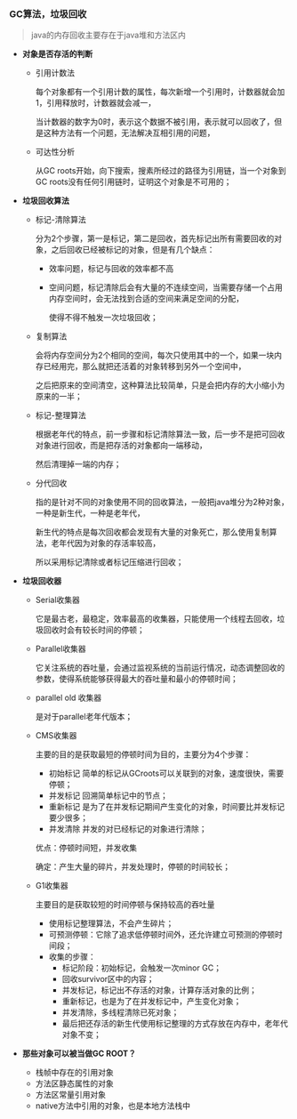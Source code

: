 ### GC算法，垃圾回收

> java的内存回收主要存在于java堆和方法区内

* **对象是否存活的判断**

  - 引用计数法

    每个对象都有一个引用计数的属性，每次新增一个引用时，计数器就会加1，引用释放时，计数器就会减一，

    当计数器的数字为0时，表示这个数据不被引用，表示就可以回收了，但是这种方法有一个问题，无法解决互相引用的问题，

  - 可达性分析

    从GC  roots开始，向下搜索，搜素所经过的路径为引用链，当一个对象到GC roots没有任何引用链时，证明这个对象是不可用的；

* **垃圾回收算法**

  - 标记-清除算法

    分为2个步骤，第一是标记，第二是回收，首先标记出所有需要回收的对象，之后回收已经被标记的对象，但是有几个缺点：

    - 效率问题，标记与回收的效率都不高

    - 空间问题，标记清除后会有大量的不连续空间，当需要存储一个占用内存空间时，会无法找到合适的空间来满足空间的分配，

      使得不得不触发一次垃圾回收；

  - 复制算法

    会将内存空间分为2个相同的空间，每次只使用其中的一个，如果一块内存已经用完，那么就把还活着的对象转移到另外一个空间中，

    之后把原来的空间清空，这种算法比较简单，只是会把内存的大小缩小为原来的一半；

  - 标记-整理算法

    根据老年代的特点，前一步骤和标记清除算法一致，后一步不是把可回收对象进行回收，而是把存活的对象都向一端移动，

    然后清理掉一端的内存；

  - 分代回收

    指的是针对不同的对象使用不同的回收算法，一般把java堆分为2种对象，一种是新生代，一种是老年代，
    
    新生代的特点是每次回收都会发现有大量的对象死亡，那么使用复制算法，老年代因为对象的存活率较高，
    
    所以采用标记清除或者标记压缩进行回收；

* **垃圾回收器**

  - Serial收集器

    它是最古老，最稳定，效率最高的收集器，只能使用一个线程去回收，垃圾回收时会有较长时间的停顿；

  - Parallel收集器

    它关注系统的吞吐量，会通过监视系统的当前运行情况，动态调整回收的参数，使得系统能够获得最大的吞吐量和最小的停顿时间；

  - parallel old 收集器

    是对于parallel老年代版本；

  - CMS收集器

    主要的目的是获取最短的停顿时间为目的，主要分为4个步骤：

    - 初始标记    简单的标记从GCroots可以关联到的对象，速度很快，需要停顿；
    - 并发标记    回溯简单标记中的节点；
    - 重新标记   是为了在并发标记期间产生变化的对象，时间要比并发标记要少很多；
    - 并发清除   并发的对已经标记的对象进行清除；

    优点：停顿时间短，并发收集

    确定：产生大量的碎片，并发处理时，停顿的时间较长；

  - G1收集器

    主要目的是获取较短的时间停顿与保持较高的吞吐量

    - 使用标记整理算法，不会产生碎片；
    - 可预测停顿：它除了追求低停顿时间外，还允许建立可预测的停顿时间段；
    - 收集的步骤：
      - 标记阶段：初始标记，会触发一次minor GC；
      - 回收survivor区中的内容；
      - 并发标记，标记出不存活的对象，计算存活对象的比例；
      - 重新标记，也是为了在并发标记中，产生变化对象；
      - 并发清除，多线程清除已死对象；
      - 最后把还存活的新生代使用标记整理的方式存放在内存中，老年代对象不变；

* **那些对象可以被当做GC ROOT？**

  - 栈帧中存在的引用对象
  - 方法区静态属性的对象
  - 方法区常量引用对象
  - native方法中引用的对象，也是本地方法栈中